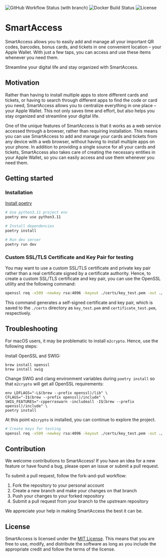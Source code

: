 ![GitHub Workflow Status (with branch)](https://img.shields.io/github/actions/workflow/status/igooor-bb/SmartAccess/app.yml)
![[![Docker Build Status](https://img.shields.io/docker/cloud/build/igooorbb/inno-espq-smartaccess.svg)](https://hub.docker.com/r/igooor-bb/inno-espq-smartaccess)](https://img.shields.io/docker/image-size/igooorbb/inno-espq-smartaccess)
![License](https://img.shields.io/github/license/igooor-bb/SmartAccess)

# SmartAccess

SmartAccess allows you to easily add and manage all your important QR codes, barcodes, bonus cards, and tickets in one convenient location – your Apple Wallet. With just a few taps, you can access and use these items whenever you need them.

Streamline your digital life and stay organized with SmartAccess.

## Motivation

Rather than having to install multiple apps to store different cards and tickets, or having to search through different apps to find the code or card you need, SmartAccess allows you to centralize everything in one place – your Apple Wallet. This not only saves time and effort, but also helps you stay organized and streamline your digital life.

One of the unique features of SmartAccess is that it works as a web service accessed through a browser, rather than requiring installation. This means you can use SmartAccess to add and manage your cards and tickets from any device with a web browser, without having to install multiple apps on your phone. In addition to providing a single source for all your cards and tickets, SmartAccess also takes care of creating the necessary entities in your Apple Wallet, so you can easily access and use them whenever you need them.

## Getting started

### Installation

[Install poetry](https://python-poetry.org/docs/)

```bash
# Use python3.11 project env
poetry env use python3.11

# Install dependencies
poetry install

# Run dev server
poetry run dev
```

### Custom SSL/TLS Certificate and Key Pair for testing

You may want to use a custom SSL/TLS certificate and private key pair rather than a real certificate signed by a certificate authority. Hence, to create a custom SSL/TLS certificate and key pair, you can use the OpenSSL utility and the following command:

```bash
openssl req -x509 -newkey rsa:4096 -keyout ./certs/key_test.pem -out ./certs/certificate_test.pem -sha256 -days 36500
```

This command generates a self-signed certificate and key pair, which is saved to the `./certs` directory as `key_test.pem` and `certificate_test.pem`, respectively.

## Troubleshooting

For macOS users, it may be problematic to install `m2crypto`. Hence, use the following steps:

Install OpenSSL and SWIG:

```
brew install openssl
brew install swig
```

Change SWIG and clang environment variables during `poetry install` so that `m2crypto` will get all OpenSSL requirements:

```
env LDFLAGS="-L$(brew --prefix openssl)/lib" \
CFLAGS="-I$(brew --prefix openssl)/include" \
SWIG_FEATURES="-cpperraswarn -includeall -I$(brew --prefix openssl)/include" \
poetry install
```

At this point `m2crypto` is installed, you can continue to explore the project.

```bash
# Create keys for testing
openssl req -x509 -newkey rsa:4096 -keyout ./certs/key_test.pem -out ./certs/certificate_test.pem -sha256 -days 36500
```
## Contribution

We welcome contributions to SmartAccess! If you have an idea for a new feature or have found a bug, please open an issue or submit a pull request.

To submit a pull request, follow the fork-and-pull workflow:

1. Fork the repository to your personal account
2. Create a new branch and make your changes on that branch
3. Push your changes to your forked repository
4. Submit a pull request from your branch to the upstream repository

We appreciate your help in making SmartAccess the best it can be.

## License

SmartAccess is licensed under the [MIT License](LICENSE). This means that you are free to use, modify, and distribute the software as long as you include the appropriate credit and follow the terms of the license.
